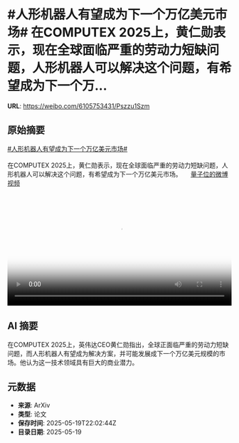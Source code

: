# #人形机器人有望成为下一个万亿美元市场# 在COMPUTEX 2025上，黄仁勋表示，现在全球面临严重的劳动力短缺问题，人形机器人可以解决这个问题，有希望成为下一个万...

**URL**: https://weibo.com/6105753431/Pszzu1Szm

## 原始摘要

<a href="https://m.weibo.cn/search?containerid=231522type%3D1%26t%3D10%26q%3D%23%E4%BA%BA%E5%BD%A2%E6%9C%BA%E5%99%A8%E4%BA%BA%E6%9C%89%E6%9C%9B%E6%88%90%E4%B8%BA%E4%B8%8B%E4%B8%80%E4%B8%AA%E4%B8%87%E4%BA%BF%E7%BE%8E%E5%85%83%E5%B8%82%E5%9C%BA%23&amp;extparam=%23%E4%BA%BA%E5%BD%A2%E6%9C%BA%E5%99%A8%E4%BA%BA%E6%9C%89%E6%9C%9B%E6%88%90%E4%B8%BA%E4%B8%8B%E4%B8%80%E4%B8%AA%E4%B8%87%E4%BA%BF%E7%BE%8E%E5%85%83%E5%B8%82%E5%9C%BA%23" data-hide=""><span class="surl-text">#人形机器人有望成为下一个万亿美元市场#</span></a> <br><br>在COMPUTEX 2025上，黄仁勋表示，现在全球面临严重的劳动力短缺问题，人形机器人可以解决这个问题，有希望成为下一个万亿美元市场。 <a href="https://video.weibo.com/show?fid=1034:5168097867530283" data-hide=""><span class="url-icon"><img style="width: 1rem;height: 1rem" src="https://h5.sinaimg.cn/upload/2015/09/25/3/timeline_card_small_video_default.png" referrerpolicy="no-referrer"></span><span class="surl-text">量子位的微博视频</span></a> <br clear="both"><div style="clear: both"></div><video controls="controls" poster="https://tvax1.sinaimg.cn/orj480/006Fd7o3ly1i1l0ydjvklj30u01hcgor.jpg" style="width: 100%"><source src="https://f.video.weibocdn.com/o0/lJjVj0yglx08on2C4Mdy01041200ggHE0E010.mp4?label=mp4_720p&amp;template=720x1280.24.0&amp;ori=0&amp;ps=1CwnkDw1GXwCQx&amp;Expires=1747695758&amp;ssig=8lkRVe4wqx&amp;KID=unistore,video"><source src="https://f.video.weibocdn.com/o0/IPIhM7GBlx08on2CghcQ0104120098QO0E010.mp4?label=mp4_hd&amp;template=540x960.24.0&amp;ori=0&amp;ps=1CwnkDw1GXwCQx&amp;Expires=1747695758&amp;ssig=WmvkT%2FFmYD&amp;KID=unistore,video"><source src="https://f.video.weibocdn.com/o0/2trIqisPlx08on2C1hT20104120052jd0E010.mp4?label=mp4_ld&amp;template=360x640.24.0&amp;ori=0&amp;ps=1CwnkDw1GXwCQx&amp;Expires=1747695758&amp;ssig=8F2lt5V1Ib&amp;KID=unistore,video"><p>视频无法显示，请前往<a href="https://video.weibo.com/show?fid=1034%3A5168097867530283" target="_blank" rel="noopener noreferrer">微博视频</a>观看。</p></video>

## AI 摘要

在COMPUTEX 2025上，英伟达CEO黄仁勋指出，全球正面临严重的劳动力短缺问题，而人形机器人有望成为解决方案，并可能发展成下一个万亿美元规模的市场。他认为这一技术领域具有巨大的商业潜力。

## 元数据

- **来源**: ArXiv
- **类型**: 论文
- **保存时间**: 2025-05-19T22:02:44Z
- **目录日期**: 2025-05-19
